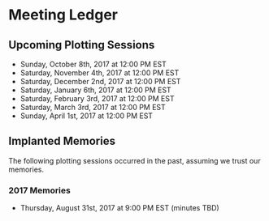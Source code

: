 # Meeting Ledger

## Upcoming Plotting Sessions

- Sunday, October 8th, 2017 at 12:00 PM EST
- Saturday, November 4th, 2017 at 12:00 PM EST
- Saturday, December 2nd, 2017 at 12:00 PM EST
- Saturday, January 6th, 2017 at 12:00 PM EST
- Saturday, February 3rd, 2017 at 12:00 PM EST
- Saturday, March 3rd, 2017 at 12:00 PM EST
- Sunday, April 1st, 2017 at 12:00 PM EST

## Implanted Memories

The following plotting sessions occurred in the past, assuming we trust our
memories.

### 2017 Memories
- Thursday, August 31st, 2017 at 9:00 PM EST (minutes TBD)
